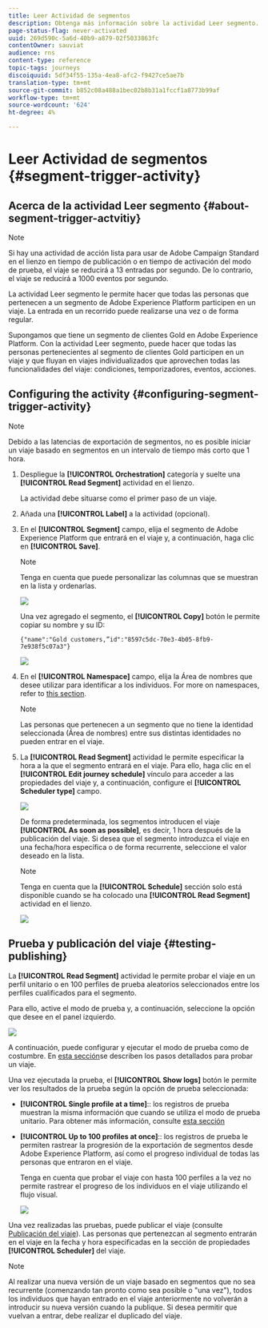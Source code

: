 ```yaml
---
title: Leer Actividad de segmentos
description: Obtenga más información sobre la actividad Leer segmento.
page-status-flag: never-activated
uuid: 269d590c-5a6d-40b9-a879-02f5033863fc
contentOwner: sauviat
audience: rns
content-type: reference
topic-tags: journeys
discoiquuid: 5df34f55-135a-4ea8-afc2-f9427ce5ae7b
translation-type: tm+mt
source-git-commit: b852c08a488a1bec02b8b31a1fccf1a8773b99af
workflow-type: tm+mt
source-wordcount: '624'
ht-degree: 4%

---
```



# Leer Actividad de segmentos {#segment-trigger-activity}

## Acerca de la actividad Leer segmento {#about-segment-trigger-actvitiy}

>[!NOTE]
>
>Si hay una actividad de acción lista para usar de Adobe Campaign Standard en el lienzo en tiempo de publicación o en tiempo de activación del modo de prueba, el viaje se reducirá a 13 entradas por segundo. De lo contrario, el viaje se reducirá a 1000 eventos por segundo.

La actividad Leer segmento le permite hacer que todas las personas que pertenecen a un segmento de Adobe Experience Platform participen en un viaje. La entrada en un recorrido puede realizarse una vez o de forma regular.

Supongamos que tiene un segmento de clientes Gold en Adobe Experience Platform. Con la actividad Leer segmento, puede hacer que todas las personas pertenecientes al segmento de clientes Gold participen en un viaje y que fluyan en viajes individualizados que aprovechen todas las funcionalidades del viaje: condiciones, temporizadores, eventos, acciones.

## Configuring the activity {#configuring-segment-trigger-activity}

>[!NOTE]
>
>Debido a las latencias de exportación de segmentos, no es posible iniciar un viaje basado en segmentos en un intervalo de tiempo más corto que 1 hora.

1. Despliegue la **[!UICONTROL Orchestration]** categoría y suelte una **[!UICONTROL Read Segment]** actividad en el lienzo.

   La actividad debe situarse como el primer paso de un viaje.

1. Añada una **[!UICONTROL Label]** a la actividad (opcional).

1. En el **[!UICONTROL Segment]** campo, elija el segmento de Adobe Experience Platform que entrará en el viaje y, a continuación, haga clic en **[!UICONTROL Save]**.

   >[!NOTE]
   >
   >Tenga en cuenta que puede personalizar las columnas que se muestran en la lista y ordenarlas.

   ![](../assets/segment-trigger-segment-selection.png)

   Una vez agregado el segmento, el **[!UICONTROL Copy]** botón le permite copiar su nombre y su ID:

   `{"name":"Gold customers,”id":"8597c5dc-70e3-4b05-8fb9-7e938f5c07a3"}`

   ![](../assets/segment-trigger-copy.png)

1. En el **[!UICONTROL Namespace]** campo, elija la Área de nombres que desee utilizar para identificar a los individuos. For more on namespaces, refer to [this section](../event/selecting-the-namespace.md).

   >[!NOTE]
   >
   >Las personas que pertenecen a un segmento que no tiene la identidad seleccionada (Área de nombres) entre sus distintas identidades no pueden entrar en el viaje.

1. La **[!UICONTROL Read Segment]** actividad le permite especificar la hora a la que el segmento entrará en el viaje. Para ello, haga clic en el **[!UICONTROL Edit journey schedule]** vínculo para acceder a las propiedades del viaje y, a continuación, configure el **[!UICONTROL Scheduler type]** campo.

   ![](../assets/segment-trigger-schedule.png)

   De forma predeterminada, los segmentos introducen el viaje **[!UICONTROL As soon as possible]**, es decir, 1 hora después de la publicación del viaje. Si desea que el segmento introduzca el viaje en una fecha/hora específica o de forma recurrente, seleccione el valor deseado en la lista.

   >[!NOTE]
   >
   >Tenga en cuenta que la **[!UICONTROL Schedule]** sección solo está disponible cuando se ha colocado una **[!UICONTROL Read Segment]** actividad en el lienzo.

   ![](../assets/segment-trigger-properties.png)

## Prueba y publicación del viaje {#testing-publishing}

La **[!UICONTROL Read Segment]** actividad le permite probar el viaje en un perfil unitario o en 100 perfiles de prueba aleatorios seleccionados entre los perfiles cualificados para el segmento.

Para ello, active el modo de prueba y, a continuación, seleccione la opción que desee en el panel izquierdo.

![](../assets/segment-trigger-test-modes.png)

A continuación, puede configurar y ejecutar el modo de prueba como de costumbre. En [esta sección](../building-journeys/testing-the-journey.md)se describen los pasos detallados para probar un viaje.

Una vez ejecutada la prueba, el **[!UICONTROL Show logs]** botón le permite ver los resultados de la prueba según la opción de prueba seleccionada:

* **[!UICONTROL Single profile at a time]**:: los registros de prueba muestran la misma información que cuando se utiliza el modo de prueba unitario. Para obtener más información, consulte [esta sección](../building-journeys/testing-the-journey.md#viewing_logs)

* **[!UICONTROL Up to 100 profiles at once]**:: los registros de prueba le permiten rastrear la progresión de la exportación de segmentos desde Adobe Experience Platform, así como el progreso individual de todas las personas que entraron en el viaje.

   Tenga en cuenta que probar el viaje con hasta 100 perfiles a la vez no permite rastrear el progreso de los individuos en el viaje utilizando el flujo visual.

   ![](../assets/read-segment-log.png)

Una vez realizadas las pruebas, puede publicar el viaje (consulte [Publicación del viaje](../building-journeys/publishing-the-journey.md)). Las personas que pertenezcan al segmento entrarán en el viaje en la fecha y hora especificadas en la sección de propiedades **[!UICONTROL Scheduler]** del viaje.

>[!NOTE]
>
>Al realizar una nueva versión de un viaje basado en segmentos que no sea recurrente (comenzando tan pronto como sea posible o &quot;una vez&quot;), todos los individuos que hayan entrado en el viaje anteriormente no volverán a introducir su nueva versión cuando la publique. Si desea permitir que vuelvan a entrar, debe realizar el duplicado del viaje.
